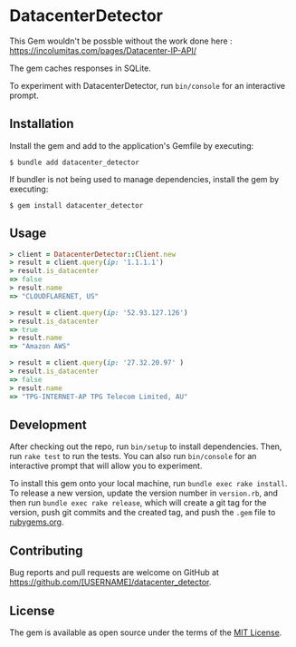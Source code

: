 # DatacenterDetector
This Gem wouldn't be possble without the work done here : https://incolumitas.com/pages/Datacenter-IP-API/

The gem caches responses in SQLite.

To experiment with DatacenterDetector, run `bin/console` for an interactive prompt.


## Installation

Install the gem and add to the application's Gemfile by executing:

    $ bundle add datacenter_detector

If bundler is not being used to manage dependencies, install the gem by executing:

    $ gem install datacenter_detector

## Usage

```ruby
> client = DatacenterDetector::Client.new
> result = client.query(ip: '1.1.1.1')
> result.is_datacenter
=> false
> result.name
=> "CLOUDFLARENET, US"

> result = client.query(ip: '52.93.127.126')
> result.is_datacenter
=> true
> result.name
=> "Amazon AWS"

> result = client.query(ip: '27.32.20.97' )
> result.is_datacenter
=> false
> result.name
=> "TPG-INTERNET-AP TPG Telecom Limited, AU"
```

## Development

After checking out the repo, run `bin/setup` to install dependencies. Then, run `rake test` to run the tests. You can also run `bin/console` for an interactive prompt that will allow you to experiment.

To install this gem onto your local machine, run `bundle exec rake install`. To release a new version, update the version number in `version.rb`, and then run `bundle exec rake release`, which will create a git tag for the version, push git commits and the created tag, and push the `.gem` file to [rubygems.org](https://rubygems.org).

## Contributing

Bug reports and pull requests are welcome on GitHub at https://github.com/[USERNAME]/datacenter_detector.

## License

The gem is available as open source under the terms of the [MIT License](https://opensource.org/licenses/MIT).
